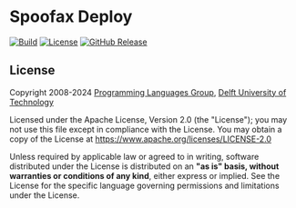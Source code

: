 <!--
!! THIS FILE WAS GENERATED USING repoman !!
Modify `repo.yaml` instead and use `repoman` to update this file
See: https://github.com/metaborg/metaborg-gradle/
-->

# Spoofax Deploy
[![Build][github-badge:build]][github:build]
[![License][license-badge]][license]
[![GitHub Release][github-badge:release]][github:release]






## License
Copyright 2008-2024 [Programming Languages Group](https://pl.ewi.tudelft.nl/), [Delft University of Technology](https://www.tudelft.nl/)

Licensed under the Apache License, Version 2.0 (the "License"); you may not use this file except in compliance with the License. You may obtain a copy of the License at <https://www.apache.org/licenses/LICENSE-2.0>

Unless required by applicable law or agreed to in writing, software distributed under the License is distributed on an **"as is" basis, without warranties or conditions of any kind**, either express or implied. See the License for the specific language governing permissions and limitations under the License.

[github-badge:build]: https://img.shields.io/github/actions/workflow/status/metaborg/spoofax-deploy/build.yaml
[github:build]: https://github.com/metaborg/spoofax-deploy/actions
[license-badge]: https://img.shields.io/github/license/metaborg/spoofax-deploy
[license]: https://github.com/metaborg/spoofax-deploy/blob/master/LICENSE.md
[github-badge:release]: https://img.shields.io/github/v/release/metaborg/spoofax-deploy?display_name=release
[github:release]: https://github.com/metaborg/spoofax-deploy/releases
